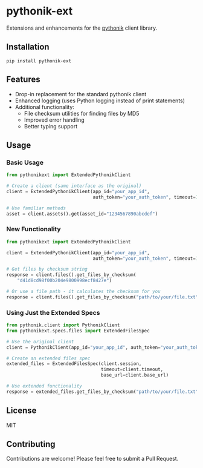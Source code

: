 # pythonik-ext

Extensions and enhancements for the
[pythonik](https://pypi.org/project/nsa-pythonik/) client library.

## Installation

```
pip install pythonik-ext
```

## Features

- Drop-in replacement for the standard pythonik client
- Enhanced logging (uses Python logging instead of print statements)
- Additional functionality:
  - File checksum utilities for finding files by MD5
  - Improved error handling
  - Better typing support

## Usage

### Basic Usage

```python
from pythonikext import ExtendedPythonikClient

# Create a client (same interface as the original)
client = ExtendedPythonikClient(app_id="your_app_id",
                                auth_token="your_auth_token", timeout=10)

# Use familiar methods
asset = client.assets().get(asset_id="1234567890abcdef")
```

### New Functionality

```python
from pythonikext import ExtendedPythonikClient

client = ExtendedPythonikClient(app_id="your_app_id",
                                auth_token="your_auth_token", timeout=10)

# Get files by checksum string
response = client.files().get_files_by_checksum(
    "d41d8cd98f00b204e9800998ecf8427e")

# Or use a file path - it calculates the checksum for you
response = client.files().get_files_by_checksum("path/to/your/file.txt")
```

### Using Just the Extended Specs

```python
from pythonik.client import PythonikClient
from pythonikext.specs.files import ExtendedFilesSpec

# Use the original client
client = PythonikClient(app_id="your_app_id", auth_token="your_auth_token")

# Create an extended files spec
extended_files = ExtendedFilesSpec(client.session,
                                   timeout=client.timeout,
                                   base_url=client.base_url)

# Use extended functionality
response = extended_files.get_files_by_checksum("path/to/your/file.txt")
```

## License

MIT

## Contributing

Contributions are welcome! Please feel free to submit a Pull Request.
